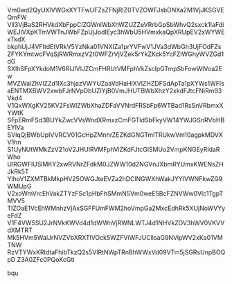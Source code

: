 Vm0wd2QyUXlVWGxXYTFwUFZsZFNjRlZ0TVZOWFJsbDNXa2M1VjJKSGVEQmFW
Vll3VjBaS2RHVkdXbFppClZGWnlWbXhWZUZZeVRrbGpSbWhvQ2sxck1IaFdi
WEJIVXpKTmVWTnJWbFZpUjJodlEyc3hWbU5HVmxkaQpXRUpEV2xWYWExTkdX
bkphUjJ4VFltdEtVRkV5YzNka01VNXlZa1prYVFwV1JVa3dWbGh3UjFOdFZs
ZFYKYmtwcFVqSjRWRmxzV2t0WFZrVjVZek5rYkZKck5YcFZiWGhyWVZGd1dG
SXlhSFpXYkdoM1V6RlJlVlJZCmFHRUtVMFphVkZsclpGTmpSbFowWlVoa2Ew
MVZWalZhVlZZd1lXc3hjazVWYUZaaVdHaHlXVlZHZDFSdApTa1pXYWs1WFls
aENTMXBWV2xwbFJrNVpDbUZIYjB0VmJHUTBWbXhzY2xkdFJtcFNiRm93Vkd4
V1QxWXgKV25KV2FsWlZWbXhaZDFaVVNrdFRSbFp6WTBad1RsSnVRbmxXYWtK
SFpERmFSd3BUYkZwcVVsWndXRmxzCmFGTldSbFkyVW14YWJGSnRVbHBEYlVa
SVlqQjBWbUpIVVRCV01GcHpZMnhrZEZKdGNGTmlTRUkwVm10agpkMDVXV1hn
S1UyNUtWMkZzV21oV2JHUlRVMFphVlZKdFJtcGlSMUo2VmpKNGEyRldaRWho
UlRGWFlUSlMKY2xwRVNrZFdkM0JZWW10d2NGVnJXbmRYUmxKWENsZHJkRk5T
YlhoV1ZXMTBkMkpHV25OWGJteEVZa2hDClNGWXhWakJYYlVWNFkwZG9WMUpG
V2xoWmVrcEhVakZTYzFSc1pHbFhSMmN5Vm0weE5BcFZNVWw0Vlc1TgpTMVV5
TlZOaE1VcEhWMnhzVjAxSGFFUmFWM2hoVmpGa2MxcEdhRk5XUjNoWVYyeFdZ
V1F4VW5SU2JrNVkKWVd4d1dWWnVjRWNLWTJ4d1NHVkZOV3hWV0VKVVdXMTRT
Mk5HVm5WalJrNVZVbXRXTlVOck5WZFViWFJUCllsaG9NVlpWV2xKa01VMTNW
RzVTYWxKRldtaFhibTkzQ2s5VlRtNWpTRnBhWWxVd09VTm5jSGRsUnpBOQpD
Z3A0ZFc0PQoKcGtl

bqu